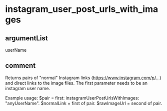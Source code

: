 # instagram_user_post_urls_with_images
## argumentList
userName
## comment

Returns pairs of "normal" Instagram links (https://www.instagram.com/p/...) and direct links to the image files.
The first parameter needs to be an instagram user name.

Example usage:
$pair = first: instagramUserPostUrlsWithImages: "anyUserName".
$normalLink = first of pair.
$rawImageUrl = second of pair.
